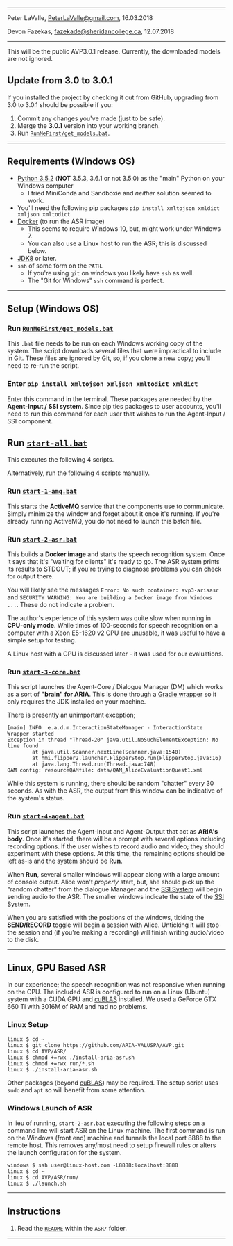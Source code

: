 -------------------------------------------------
Peter LaValle, <PeterLaValle@gmail.com>, 16.03.2018

Devon Fazekas, <fazekade@sheridancollege.ca>, 12.07.2018

-------------------------------------------------

This will be the public AVP3.0.1 release.
Currently, the downloaded models are not ignored.

## Update from 3.0 to 3.0.1

If you installed the project by checking it out from GitHub, upgrading from 3.0 to 3.0.1 should be possible if you:

1. Commit any changes you've made (just to be safe).
2. Merge the **3.0.1** version into your working branch.
3. Run [`RunMeFirst/get_models.bat`](RunMeFirst/get_models.bat).

-------------------------------------------------

## Requirements (Windows OS)

- [Python 3.5.2](https://www.python.org/downloads/release/python-352/) (**NOT** 3.5.3, 3.6.1 or not 3.5.0) as the "main" Python on your Windows computer
    - I tried MiniConda and Sandboxie and *neither* solution seemed to work.
- You'll need the following pip packages `pip install xmltojson xmldict xmljson xmltodict`
- [Docker](https://store.docker.com/editions/community/docker-ce-desktop-windows) (to run the ASR image)
    - This seems to require Windows 10, but, might work under Windows 7.
    - You can also use a Linux host to run the ASR; this is discussed below.
- [JDK8](http://www.oracle.com/technetwork/java/javase/downloads/jdk8-downloads-2133151.html) or later.
- `ssh` of some form on the `PATH`.
    - If you're using `git` on windows you likely have `ssh` as well.
    - The "Git for Windows" `ssh` command is perfect.

-------------------------------------------------

## Setup (Windows OS)

### Run [`RunMeFirst/get_models.bat`](RunMeFirst/get_models.bat)

This `.bat` file needs to be run on each Windows working copy of the system.
The script downloads several files that were impractical to include in Git.
These files are ignored by Git, so, if you clone a new copy; you'll need to re-run the script.

### Enter `pip install xmltojson xmljson xmltodict xmldict`

Enter this command in the terminal. These packages are needed by the **Agent-Input / SSI system**.
Since pip ties packages to user accounts, you'll need to run this command for each user that wishes to run the Agent-Input / SSI component.

## Run [`start-all.bat`](start-all.bat)

This executes the following 4 scripts.

Alternatively, run the following 4 scripts manually.

### Run [`start-1-amq.bat`](start-1-amq.bat)

This starts the **ActiveMQ** service that the components use to communicate. Simply minimize the window and forget about it once it's running. If you're already running ActiveMQ, you do not need to launch this batch file.

### Run [`start-2-asr.bat`](start-2-asr.bat)

This builds a **Docker image** and starts the speech recognition system.
Once it says that it's "waiting for clients" it's ready to go.
The ASR system prints its results to STDOUT; if you're trying to diagnose problems you can check for output there.

You will likely see the messages `Error: No such container: avp3-ariaasr` and `SECURITY WARNING: You are building a Docker image from Windows ...`.
These do not indicate a problem.

The author's experience of this system was quite slow when running in **CPU-only mode**.
While times of 100-seconds for speech recognition on a computer with a Xeon E5-1620 v2 CPU are unusable, it was useful to have a simple setup for testing.

A Linux host with a GPU is discussed later - it was used for our evaluations.

### Run [`start-3-core.bat`](start-3-core.bat)

This script launches the Agent-Core / Dialogue Manager (DM) which works as a sort of **"brain" for ARIA**.
This is done through a [Gradle wrapper](https://docs.gradle.org/current/userguide/gradle_wrapper.html) so it only requires the JDK installed on your machine.

There is presently an unimportant exception;

```
[main] INFO  e.a.d.m.InteractionStateManager - InteractionState Wrapper started
Exception in thread "Thread-20" java.util.NoSuchElementException: No line found
        at java.util.Scanner.nextLine(Scanner.java:1540)
        at hmi.flipper2.launcher.FlipperStop.run(FlipperStop.java:16)
        at java.lang.Thread.run(Thread.java:748)
QAM config: resourceQAMfile: data/QAM_AliceEvaluationQuest1.xml
```

While this system is running, there should be random "chatter" every 30 seconds.
As with the ASR, the output from this window can be indicative of the system's status.

### Run [`start-4-agent.bat`](start-4-agent.bat)

This script launches the Agent-Input and Agent-Output that act as **ARIA's body**.
Once it's started, there will be a prompt with several options including recording options.
If the user wishes to record audio and video; they should experiment with these options.
At this time, the remaining options should be left as-is and the system should be **Run**.

When **Run**, several smaller windows will appear along with a large amount of console output.
Alice won't *properly* start, but, she should pick up the "random chatter" from the dialogue Manager and the [SSI System][ssi] will begin sending audio to the ASR.
The smaller windows indicate the state of the [SSI System][ssi].

When you are satisfied with the positions of the windows, ticking the **SEND/RECORD** toggle will begin a session with Alice.
Unticking it will stop the session and (if you're making a recording) will finish writing audio/video to the disk.

-------------------------------------------------

## Linux, GPU Based ASR

In our experience; the speech recognition was not responsive when running on the CPU.
The included ASR is configured to run on a Linux (Ubuntu) system with a CUDA GPU and [cuBLAS][cuBLAS] installed.
We used a GeForce GTX 660 Ti with 3016M of RAM and had no problems.

### Linux Setup

```
linux $ cd ~
linux $ git clone https://github.com/ARIA-VALUSPA/AVP.git
linux $ cd AVP/ASR/
linux $ chmod +=rwx ./install-aria-asr.sh
linux $ chmod +=rwx run/*.sh
linux $ ./install-aria-asr.sh
```

Other packages (beyond [cuBLAS][cuBLAS]) may be required.
The setup script uses `sudo` and `apt` so will benefit from some attention.

### Windows Launch of ASR

In lieu of running, `start-2-asr.bat` executing the following steps on a command line will start ASR on the Linux machine.
The first command is run on the Windows (front end) machine and tunnels the local port 8888 to the remote host.
This removes any/most need to setup firewall rules or alters the launch configuration for the system.

```
windows $ ssh user@linux-host.com -L8888:localhost:8888
linux $ cd ~
linux $ cd AVP/ASR/run/
linux $ ./launch.sh
```

[ssi]: https://www.informatik.uni-augsburg.de/lehrstuehle/hcm/projects/tools/ssi/
[cuBLAS]: https://developer.nvidia.com/cublas

-------------------------------------------------

## Instructions

1. Read the [`README`](ASR/readme.md) within the `ASR/` folder.

-------------------------------------------------
